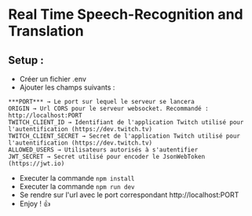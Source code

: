 # Real Time Speech-Recognition and Translation

## Setup :

- Créer un fichier .env <br />
- Ajouter les champs suivants :<br />
```
***PORT*** → Le port sur lequel le serveur se lancera
ORIGIN → Url CORS pour le serveur websocket. Recommandé : http://localhost:PORT
TWITCH_CLIENT_ID → Identifiant de l'application Twitch utilisé pour l'autentification (https://dev.twitch.tv)
TWITCH_CLIENT_SECRET → Secret de l'application Twitch utilisé pour l'autentification (https://dev.twitch.tv)
ALLOWED_USERS → Utilisateurs autorisés à s'autentifier
JWT_SECRET → Secret utilisé pour encoder le JsonWebToken (https://jwt.io)
```
- Executer la commande ```npm install```<br />
- Executer la commande ```npm run dev```<br />
- Se rendre sur l'url avec le port correspondant http://localhost:PORT<br />
- Enjoy ! 👍
